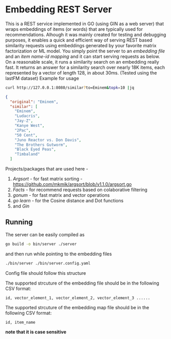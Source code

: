 # Embedding REST Server

This is a REST service implemented in GO (using GIN as a web server) that wraps embeddings of items (or words) that are typically used for recommendations.  Alhough it was mainly created for testing and debugging purposes, it enables a quick and efficient way of serving REST based similarity requests using embeddings generated by your favorite matrix factorization or ML model.  You simply point the server to an *embedding file* and an *item name-id mapping* and it can start serving requests as below.  
On a reasonable scale, it runs a similarity search on an embedding really fast.
It returns an answer for a similarity search over nearly 18K items, each represented by a vector of length 128, in about 30ms.
(Tested using the lastFM dataset)
Example for usage
```bash
curl http://127.0.0.1:8080/similar?to=Eminem&topk=10 |jq
```

```json
{
  "original": "Eminem",
  "similar": [
    "Eminem",
    "Ludacris",
    "Jay-Z",
    "Kanye West",
    "2Pac",
    "50 Cent",
    "Juno Reactor vs. Don Davis",
    "The Brothers Gutworm",
    "Black Eyed Peas",
    "Timbaland"
  ]

```


Projects/packages that are used here - 
1. *Argsort* - for fast matrix sorting  -  https://github.com/mkmik/argsort/blob/v1.1.0/argsort.go
2. *Facts* - for recommend requests based on colaborative filtering
3. *gonum* - for fast matrix and vector operations
4. *go learn* - for the Cosine distance and Dot functions
5. and *Gin*

## Running

The server can be easily compiled as 

```bash
go build -o bin/server ./server 
```

and then run while pointing to the embedding files 

```bash
./bin/server ./bin/server.config.yaml 
```

Config file should follow this structure

The supported strcuture of the embedding file should be in the following CSV format:
```csv
id, vector_element_1, vector_element_2, vector_element_3 ......
```
The supported strcuture of the embedding map file should be in the following CSV format:
```csv
id, item_name
```
**note that it is case sensitive** 





